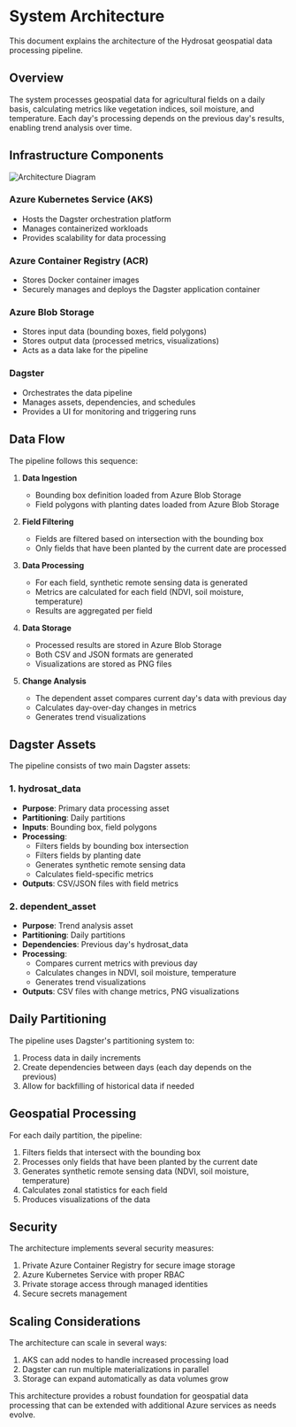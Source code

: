 # System Architecture

This document explains the architecture of the Hydrosat geospatial data processing pipeline.

## Overview

The system processes geospatial data for agricultural fields on a daily basis, calculating metrics like vegetation indices, soil moisture, and temperature. Each day's processing depends on the previous day's results, enabling trend analysis over time.

## Infrastructure Components

![Architecture Diagram](https://i.imgur.com/example.png)

### Azure Kubernetes Service (AKS)
- Hosts the Dagster orchestration platform
- Manages containerized workloads
- Provides scalability for data processing

### Azure Container Registry (ACR)
- Stores Docker container images
- Securely manages and deploys the Dagster application container

### Azure Blob Storage
- Stores input data (bounding boxes, field polygons)
- Stores output data (processed metrics, visualizations)
- Acts as a data lake for the pipeline

### Dagster
- Orchestrates the data pipeline
- Manages assets, dependencies, and schedules
- Provides a UI for monitoring and triggering runs

## Data Flow

The pipeline follows this sequence:

1. **Data Ingestion**
   - Bounding box definition loaded from Azure Blob Storage
   - Field polygons with planting dates loaded from Azure Blob Storage

2. **Field Filtering**
   - Fields are filtered based on intersection with the bounding box
   - Only fields that have been planted by the current date are processed

3. **Data Processing**
   - For each field, synthetic remote sensing data is generated
   - Metrics are calculated for each field (NDVI, soil moisture, temperature)
   - Results are aggregated per field

4. **Data Storage**
   - Processed results are stored in Azure Blob Storage
   - Both CSV and JSON formats are generated
   - Visualizations are stored as PNG files

5. **Change Analysis**
   - The dependent asset compares current day's data with previous day
   - Calculates day-over-day changes in metrics
   - Generates trend visualizations

## Dagster Assets

The pipeline consists of two main Dagster assets:

### 1. hydrosat_data
- **Purpose**: Primary data processing asset
- **Partitioning**: Daily partitions
- **Inputs**: Bounding box, field polygons
- **Processing**: 
  - Filters fields by bounding box intersection
  - Filters fields by planting date
  - Generates synthetic remote sensing data
  - Calculates field-specific metrics
- **Outputs**: CSV/JSON files with field metrics

### 2. dependent_asset
- **Purpose**: Trend analysis asset
- **Partitioning**: Daily partitions
- **Dependencies**: Previous day's hydrosat_data
- **Processing**:
  - Compares current metrics with previous day
  - Calculates changes in NDVI, soil moisture, temperature
  - Generates trend visualizations
- **Outputs**: CSV files with change metrics, PNG visualizations

## Daily Partitioning

The pipeline uses Dagster's partitioning system to:

1. Process data in daily increments
2. Create dependencies between days (each day depends on the previous)
3. Allow for backfilling of historical data if needed

## Geospatial Processing

For each daily partition, the pipeline:

1. Filters fields that intersect with the bounding box
2. Processes only fields that have been planted by the current date
3. Generates synthetic remote sensing data (NDVI, soil moisture, temperature)
4. Calculates zonal statistics for each field
5. Produces visualizations of the data

## Security

The architecture implements several security measures:

1. Private Azure Container Registry for secure image storage
2. Azure Kubernetes Service with proper RBAC
3. Private storage access through managed identities
4. Secure secrets management

## Scaling Considerations

The architecture can scale in several ways:

1. AKS can add nodes to handle increased processing load
2. Dagster can run multiple materializations in parallel
3. Storage can expand automatically as data volumes grow

This architecture provides a robust foundation for geospatial data processing that can be extended with additional Azure services as needs evolve.
